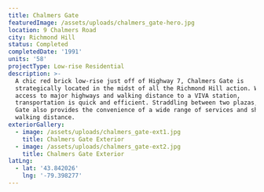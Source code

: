 ```yaml
---
title: Chalmers Gate
featuredImage: /assets/uploads/chalmers_gate-hero.jpg
location: 9 Chalmers Road
city: Richmond Hill
status: Completed
completedDate: '1991'
units: '58'
projectType: Low-rise Residential
description: >-
  A chic red brick low-rise just off of Highway 7, Chalmers Gate is
  strategically located in the midst of all the Richmond Hill action. With easy
  access to major highways and walking distance to a VIVA station,
  transportation is quick and efficient. Straddling between two plazas, Chalmers
  Gate also provides the convenience of a wide range of services and shops at
  walking distance.
exteriorGallery:
  - image: /assets/uploads/chalmers_gate-ext1.jpg
    title: Chalmers Gate Exterior
  - image: /assets/uploads/chalmers_gate-ext2.jpg
    title: Chalmers Gate Exterior
latLng:
  - lat: '43.842026'
    lng: '-79.398277'
---
```


